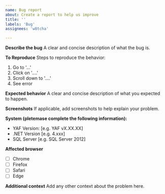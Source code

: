 ```yaml
---
name: Bug report
about: Create a report to help us improve
title: ''
labels: 'Bug'
assignees: 'w8tcha'

---
```


**Describe the bug**
A clear and concise description of what the bug is.

**To Reproduce**
Steps to reproduce the behavior:
1. Go to '...'
2. Click on '....'
3. Scroll down to '....'
4. See error

**Expected behavior**
A clear and concise description of what you expected to happen.

**Screenshots**
If applicable, add screenshots to help explain your problem.

**System (pletemase complete the following information):**
 - YAF Version: [e.g. YAF vX.XX.XX]
 - .NET Version [e.g. 4.xxx]
 - SQL Server [e.g. SQL Server 2012]
 
**Affected browser**
<!-- 
  Check all that apply, and add more if necessary. As appropriate, please specify the exact version(s) of the browser and operating system.
-->
* [ ] Chrome
* [ ] Firefox
* [ ] Safari
* [ ] Edge

**Additional context**
Add any other context about the problem here.
